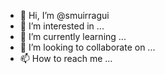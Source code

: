 - 👋 Hi, I’m @smuirragui
- 👀 I’m interested in ...
- 🌱 I’m currently learning ...
- 💞️ I’m looking to collaborate on ...
- 📫 How to reach me ...

<!---
smuirragui/smuirragui is a ✨ special ✨ repository because its `README.md` (this file) appears on your GitHub profile.
You can click the Preview link to take a look at your changes.
--->

